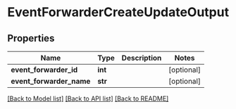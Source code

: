 # EventForwarderCreateUpdateOutput

## Properties
Name | Type | Description | Notes
------------ | ------------- | ------------- | -------------
**event_forwarder_id** | **int** |  | [optional] 
**event_forwarder_name** | **str** |  | [optional] 

[[Back to Model list]](../README.md#documentation-for-models) [[Back to API list]](../README.md#documentation-for-api-endpoints) [[Back to README]](../README.md)


